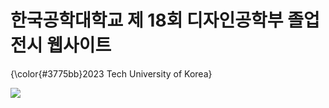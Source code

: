 # 한국공학대학교 제 18회 디자인공학부 졸업전시 웹사이트
<p>{\color{#3775bb}2023 Tech University of Korea}</p>
<a href = "http://2023.tudesign.org/"><img src = "http://2023.tudesign.org/static/media/video00000018.5970009d2cddc8748c27.png"/></a>
